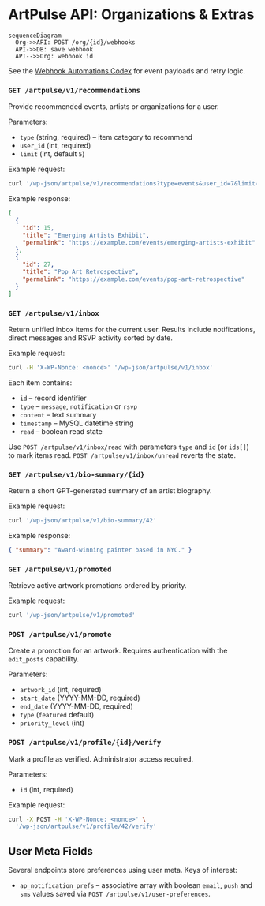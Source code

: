 # ArtPulse API: Organizations & Extras
```mermaid
sequenceDiagram
  Org->>API: POST /org/{id}/webhooks
  API->>DB: save webhook
  API-->>Org: webhook id
```

See the [Webhook Automations Codex](webhook-automation-codex.md) for event payloads and retry logic.


### `GET /artpulse/v1/recommendations`

Provide recommended events, artists or organizations for a user.

Parameters:
- `type` (string, required) – item category to recommend
- `user_id` (int, required)
- `limit` (int, default `5`)

Example request:

```bash
curl '/wp-json/artpulse/v1/recommendations?type=events&user_id=7&limit=3'
```

Example response:

```json
[
  {
    "id": 15,
    "title": "Emerging Artists Exhibit",
    "permalink": "https://example.com/events/emerging-artists-exhibit"
  },
  {
    "id": 27,
    "title": "Pop Art Retrospective",
    "permalink": "https://example.com/events/pop-art-retrospective"
  }
]
```

### `GET /artpulse/v1/inbox`

Return unified inbox items for the current user. Results include notifications,
direct messages and RSVP activity sorted by date.

Example request:

```bash
curl -H 'X-WP-Nonce: <nonce>' '/wp-json/artpulse/v1/inbox'
```

Each item contains:

- `id` – record identifier
- `type` – `message`, `notification` or `rsvp`
- `content` – text summary
- `timestamp` – MySQL datetime string
- `read` – boolean read state

Use `POST /artpulse/v1/inbox/read` with parameters `type` and `id` (or `ids[]`)
to mark items read. `POST /artpulse/v1/inbox/unread` reverts the state.

### `GET /artpulse/v1/bio-summary/{id}`

Return a short GPT-generated summary of an artist biography.

Example request:

```bash
curl '/wp-json/artpulse/v1/bio-summary/42'
```

Example response:

```json
{ "summary": "Award-winning painter based in NYC." }
```

### `GET /artpulse/v1/promoted`

Retrieve active artwork promotions ordered by priority.

Example request:

```bash
curl '/wp-json/artpulse/v1/promoted'
```

### `POST /artpulse/v1/promote`

Create a promotion for an artwork. Requires authentication with the
`edit_posts` capability.

Parameters:

- `artwork_id` (int, required)
- `start_date` (YYYY-MM-DD, required)
- `end_date` (YYYY-MM-DD, required)
- `type` (`featured` default)
- `priority_level` (int)

### `POST /artpulse/v1/profile/{id}/verify`

Mark a profile as verified. Administrator access required.

Parameters:

- `id` (int, required)

Example request:

```bash
curl -X POST -H 'X-WP-Nonce: <nonce>' \
  '/wp-json/artpulse/v1/profile/42/verify'
```

## User Meta Fields

Several endpoints store preferences using user meta. Keys of interest:

- `ap_notification_prefs` – associative array with boolean `email`, `push` and `sms` values saved via `POST /artpulse/v1/user-preferences`.
